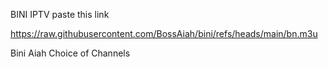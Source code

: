 BINI IPTV
paste this link

https://raw.githubusercontent.com/BossAiah/bini/refs/heads/main/bn.m3u

Bini Aiah Choice of Channels
